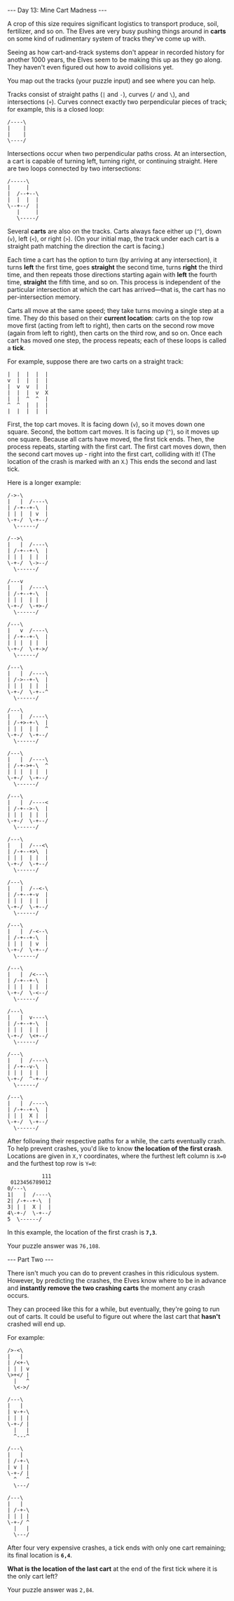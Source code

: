 --- Day 13: Mine Cart Madness ---

A crop of this size requires significant logistics to transport produce, soil,
fertilizer, and so on. The Elves are very busy pushing things around in
**carts** on some kind of rudimentary system of tracks they've come up with.

Seeing as how cart-and-track systems don't appear in recorded history for
another 1000 years, the Elves seem to be making this up as they go along. They
haven't even figured out how to avoid collisions yet.

You map out the tracks (your puzzle input) and see where you can help.

Tracks consist of straight paths (`|` and `-`), curves (`/` and
<code>&bsol;</code>), and intersections (`+`). Curves connect exactly two
perpendicular pieces of track; for example, this is a closed loop:

```
/----\
|    |
|    |
\----/
```

Intersections occur when two perpendicular paths cross. At an intersection,
a cart is capable of turning left, turning right, or continuing straight. Here
are two loops connected by two intersections:

```
/-----\
|     |
|  /--+--\
|  |  |  |
\--+--/  |
   |     |
   \-----/
```

Several **carts** are also on the tracks. Carts always face either up (`^`),
down (`v`), left (`<`), or right (`>`). (On your initial map, the track under
each cart is a straight path matching the direction the cart is facing.)

Each time a cart has the option to turn (by arriving at any intersection), it
turns **left** the first time, goes **straight** the second time, turns
**right** the third time, and then repeats those directions starting again with
**left** the fourth time, **straight** the fifth time, and so on. This process
is independent of the particular intersection at which the cart has
arrived&mdash;that is, the cart has no per-intersection memory.

Carts all move at the same speed; they take turns moving a single step at
a time. They do this based on their **current location**: carts on the top row
move first (acting from left to right), then carts on the second row move
(again from left to right), then carts on the third row, and so on. Once each
cart has moved one step, the process repeats; each of these loops is called
a **tick**.

For example, suppose there are two carts on a straight track:

```
|  |  |  |  |
v  |  |  |  |
|  v  v  |  |
|  |  |  v  X
|  |  ^  ^  |
^  ^  |  |  |
|  |  |  |  |
```

First, the top cart moves. It is facing down (`v`), so it moves down one
square. Second, the bottom cart moves. It is facing up (`^`), so it moves up
one square. Because all carts have moved, the first tick ends. Then, the
process repeats, starting with the first cart. The first cart moves down, then
the second cart moves up - right into the first cart, colliding with it! (The
location of the crash is marked with an `X`.) This ends the second and last
tick.

Here is a longer example:

```
/->-\
|   |  /----\
| /-+--+-\  |
| | |  | v  |
\-+-/  \-+--/
  \------/

/-->\
|   |  /----\
| /-+--+-\  |
| | |  | |  |
\-+-/  \->--/
  \------/

/---v
|   |  /----\
| /-+--+-\  |
| | |  | |  |
\-+-/  \-+>-/
  \------/

/---\
|   v  /----\
| /-+--+-\  |
| | |  | |  |
\-+-/  \-+->/
  \------/

/---\
|   |  /----\
| /->--+-\  |
| | |  | |  |
\-+-/  \-+--^
  \------/

/---\
|   |  /----\
| /-+>-+-\  |
| | |  | |  ^
\-+-/  \-+--/
  \------/

/---\
|   |  /----\
| /-+->+-\  ^
| | |  | |  |
\-+-/  \-+--/
  \------/

/---\
|   |  /----<
| /-+-->-\  |
| | |  | |  |
\-+-/  \-+--/
  \------/

/---\
|   |  /---<\
| /-+--+>\  |
| | |  | |  |
\-+-/  \-+--/
  \------/

/---\
|   |  /--<-\
| /-+--+-v  |
| | |  | |  |
\-+-/  \-+--/
  \------/

/---\
|   |  /-<--\
| /-+--+-\  |
| | |  | v  |
\-+-/  \-+--/
  \------/

/---\
|   |  /<---\
| /-+--+-\  |
| | |  | |  |
\-+-/  \-<--/
  \------/

/---\
|   |  v----\
| /-+--+-\  |
| | |  | |  |
\-+-/  \<+--/
  \------/

/---\
|   |  /----\
| /-+--v-\  |
| | |  | |  |
\-+-/  ^-+--/
  \------/

/---\
|   |  /----\
| /-+--+-\  |
| | |  X |  |
\-+-/  \-+--/
  \------/
```

After following their respective paths for a while, the carts eventually crash.
To help prevent crashes, you'd like to know **the location of the first
crash**. Locations are given in `X,Y` coordinates, where the furthest left
column is `X=0` and the furthest top row is `Y=0`:

```
           111
 0123456789012
0/---\
1|   |  /----\
2| /-+--+-\  |
3| | |  X |  |
4\-+-/  \-+--/
5  \------/
```

In this example, the location of the first crash is **`7,3`**.

Your puzzle answer was `76,108`.

--- Part Two ---

There isn't much you can do to prevent crashes in this ridiculous system.
However, by predicting the crashes, the Elves know where to be in advance and
**instantly remove the two crashing carts** the moment any crash occurs.

They can proceed like this for a while, but eventually, they're going to run
out of carts. It could be useful to figure out where the last cart that
**hasn't** crashed will end up.

For example:

```
/>-<\
|   |
| /<+-\
| | | v
\>+</ |
  |   ^
  \<->/

/---\
|   |
| v-+-\
| | | |
\-+-/ |
  |   |
  ^---^

/---\
|   |
| /-+-\
| v | |
\-+-/ |
  ^   ^
  \---/

/---\
|   |
| /-+-\
| | | |
\-+-/ ^
  |   |
  \---/
```

After four very expensive crashes, a tick ends with only one cart remaining;
its final location is **`6,4`**.

**What is the location of the last cart** at the end of the first tick where it
is the only cart left?

Your puzzle answer was `2,84`.
